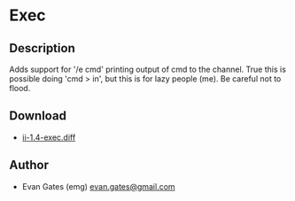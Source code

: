 Exec
====

Description
-----------
Adds support for '/e cmd' printing output of cmd to the channel. True this is
possible doing 'cmd > in', but this is for lazy people (me). Be careful not to
flood.

Download
--------
* [ii-1.4-exec.diff](ii-1.4-exec.diff)

Author
------
* Evan Gates (emg) <evan.gates@gmail.com>
